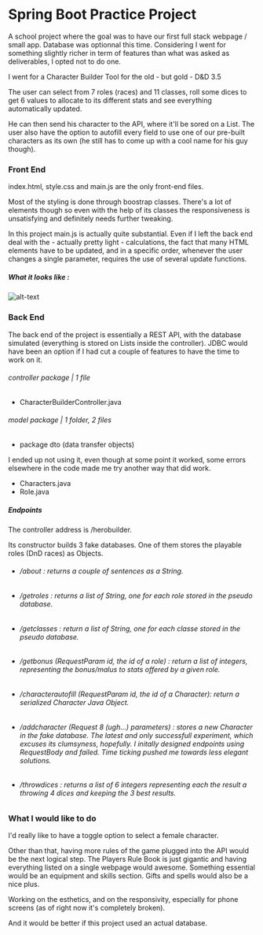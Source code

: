 # Spring Boot Practice Project #

A school project where the goal was to have our first full stack webpage / small app. Database was optionnal this time. Considering I went for something slightly richer in term of features than what was asked as deliverables, I opted not to do one.

I went for a Character Builder Tool for the old - but gold - D&D 3.5

The user can select from 7 roles (races) and 11 classes, roll some dices to get 6 values to allocate to its different stats and see everything automatically updated.

He can then send his character to the API, where it'll be sored on a List.
The user also have the option to autofill every field to use one of our pre-built characters as its own (he still has to come up with a cool name for his guy though).

### Front End ###

index.html, style.css and main.js are the only front-end files.

Most of the styling is done through boostrap classes. There's a lot of elements though so even with the help of its classes the responsiveness is unsatisfying and definitely needs further tweaking.

In this project main.js is actually quite substantial. Even if I left the back end deal with the - actually pretty light - calculations, the fact that many HTML elements have to be updated, and in a specific order, whenever the user changes a single parameter, requires the use of several update functions.

##### What it looks like : #####

![alt-text](https://i.imgur.com/W9wvdJx.png)

### Back End ###

The back end of the project is essentially a REST API, with the database simulated (everything is stored on Lists inside the controller). JDBC would have been an option if I had cut a couple of features to have the time to work on it.

###### controller package | 1 file ######
- CharacterBuilderController.java

###### model package | 1 folder, 2 files ######
- package dto (data transfer objects) 

I ended up not using it, even though at some point it worked, some errors elsewhere in the code made me try another way that did work.
- Characters.java
- Role.java

##### Endpoints #####

The controller address is /herobuilder.

Its constructor builds 3 fake databases. One of them stores the playable roles (DnD races) as Objects.

- ###### /about : returns a couple of sentences as a String. ###### 
- ###### /getroles : returns a list of String, one for each role stored in the pseudo database. ######
- ###### /getclasses : return a list of String, one for each classe stored in the pseudo database. ######
- ###### /getbonus (RequestParam id, the id of a role) : return a list of integers, representing the bonus/malus to stats offered by a given role. ######
- ###### /characterautofill (RequestParam id, the id of a Character): return a serialized Character Java Object. ######
- ###### /addcharacter (Request 8 (ugh...) parameters) : stores a new Character in the fake database. The latest and only successfull experiment, which excuses its clumsyness, hopefully. I initally designed endpoints using RequestBody and failed. Time ticking pushed me towards less elegant solutions. ######
- ###### /throwdices : returns a list of 6 integers representing each the result a throwing 4 dices and keeping the 3 best results. ######
	
### What I would like to do ###

I'd really like to have a toggle option to select a female character.

Other than that, having more rules of the game plugged into the API would be the next logical step. The Players Rule Book is just gigantic and having everything listed on a single webpage would awesome. 
Something essential would be an equipment and skills section. Gifts and spells would also be a nice plus.

Working on the esthetics, and on the responsivity, especially for phone screens (as of right now it's completely broken).

And it would be better if this project used an actual database.
	
	

